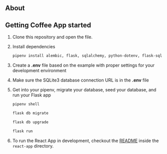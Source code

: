 ## About





## Getting Coffee App started
1. Clone this repository and open the file.

2. Install dependencies

      ```bash
      pipenv install alembic, flask, sqlalchemy, python-dotenv, flask-sqlalchemy, flask-wtf, wtforms, flask-migrate
      ```

3. Create a **.env** file based on the example with proper settings for your
   development environment

4. Make sure the SQLite3 database connection URL is in the **.env** file

5. Get into your pipenv, migrate your database, seed your database, and run your Flask app

   ```bash
   pipenv shell
   ```
   
   ```bash
   flask db migrate
   ```

   ```bash
   flask db upgrade
   ```

   ```bash
   flask run
   ```

6. To run the React App in development, checkout the [README](./react-app/README.md) inside the `react-app` directory.


